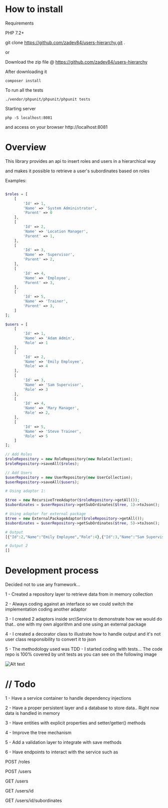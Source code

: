 # How to install

Requirements

PHP 7.2+

git clone https://github.com/zadev84/users-hierarchy.git .

or 

Download the zip file @ https://github.com/zadev84/users-hierarchy

After downloading it

```
composer install
```

To run all the tests

```
./vendor/phpunit/phpunit/phpunit tests 
```

Starting server

```
php -S localhost:8081
```

and access on your browser
http://localhost:8081


# Overview

This library provides an api to insert roles and users in a hierarchical way

and makes it possible to retrieve a user's subordinates based on roles

Examples:

```php

$roles = [
    [
        'Id' => 1,
        'Name' => 'System Administrator',
        'Parent' => 0
    ],
    [
        'Id' => 2,
        'Name' => 'Location Manager',
        'Parent' => 1,
    ],
    [
        'Id' => 3,
        'Name' => 'Supervisor',
        'Parent' => 2,
    ],
    [
        'Id' => 4,
        'Name' => 'Employee',
        'Parent' => 3,
    ],
    [
        'Id' => 5,
        'Name' => 'Trainer',
        'Parent' => 3,
    ]
];

$users = [
    [
        'Id' => 1,
        'Name' => 'Adam Admin',
        'Role' => 1
    ],
    [
        'Id' => 2,
        'Name' => 'Emily Employee',
        'Role' => 4
    ],
    [
        'Id' => 3,
        'Name' => 'Sam Supervisor',
        'Role' => 3
    ],
    [
        'Id' => 4,
        'Name' => 'Mary Manager',
        'Role' => 2,
    ],
    [
        'Id' => 5,
        'Name' => 'Steve Trainer',
        'Role' => 5
    ]
];

// Add Roles
$roleRepository = new RoleRepository(new RoleCollection);
$roleRepository->saveAll($roles);

// Add Users
$userRepository = new UserRepository(new UserCollection);
$userRepository->saveAll($users);

# Using adaptor 1:

$tree = new RecursiveTreeAdaptor($roleRepository->getAll());
$subordinates = $userRepository->getSubOrdinates($tree, 1)->toJson();

# Using adaptor for external package
$tree = new ExternalPackageAdaptor($roleRepository->getAll());
$subordinates = $userRepository->getSubOrdinates($tree, 5)->toJson();

# Output
[{"Id":2,"Name":"Emily Employee","Role":4},{"Id":3,"Name":"Sam Supervisor","Role":3},{"Id":4,"Name":"Mary Manager","Role":2},{"Id":5,"Name":"Steve Trainer","Role":5}]

# Output 2
[]
```

# Development process

Decided not to use any framework... 

1 - Created a repository layer to retrieve data from in memory collection

2 - Always coding against an interface so we could switch the implementation coding another adaptor

3 - I created 2 adaptors inside src\Service to demonstrate how we would do that.. one with my own algorithm and one using an external package

4 - I created a decorator class to illustrate how to handle output and it's not user class responsibility to convert it to json

5 - The methodology used was TDD - I started coding with tests... The code repo is 100% covered by unit tests as you can see on the following image 

![Alt text](test-coverage.png?raw=true "Title")

# // Todo

1 - Have a service container to handle dependency injections

2 - Have a proper persistent layer and a database to store data.. Right now data is handled in memory

3 - Have entities with explicit properties and setter/getter() methods

4 - Improve the tree mechanism

5 - Add a validation layer to integrate with save methods

6 - Have endpoints to interact with the service such as 

POST /roles

POST /users

GET /users

GET /users/id

GET /users/id/subordinates


